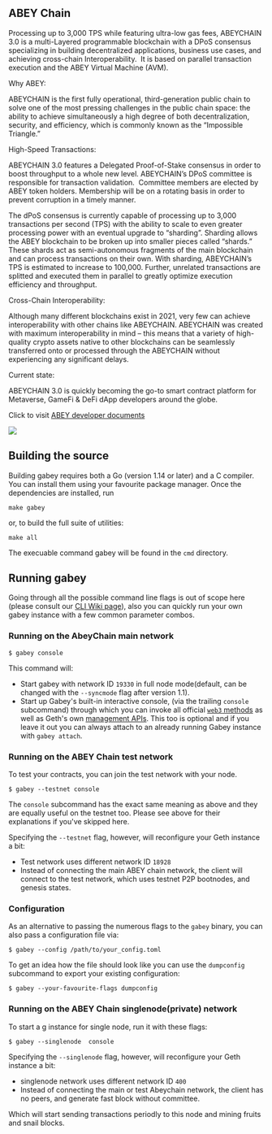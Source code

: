 
## ABEY Chain


Processing up to 3,000 TPS while featuring ultra-low gas fees, ABEYCHAIN 3.0 is a multi-Layered programmable blockchain with a DPoS consensus specializing in building decentralized applications, business use cases, and achieving cross-chain Interoperability.  It is based on parallel transaction execution and the ABEY Virtual Machine (AVM). 

Why ABEY:

ABEYCHAIN is the first fully operational, third-generation public chain to solve one of the most pressing challenges in the public chain space: the ability to achieve simultaneously a high degree of both decentralization, security, and efficiency, which is commonly known as the “Impossible Triangle.”

High-Speed Transactions:

ABEYCHAIN 3.0 features a Delegated Proof-of-Stake consensus in order to boost throughput to a whole new level. ABEYCHAIN’s DPoS committee is responsible for transaction validation.  Committee members are elected by ABEY token holders. Membership will be on a rotating basis in order to prevent corruption in a timely manner.

The dPoS consensus is currently capable of processing up to 3,000 transactions per second (TPS) with the ability to scale to even greater processing power with an eventual upgrade to “sharding”. Sharding allows the ABEY blockchain to be broken up into smaller pieces called “shards.” These shards act as semi-autonomous fragments of the main blockchain and can process transactions on their own. With sharding, ABEYCHAIN’s TPS is estimated to increase to 100,000. Further, unrelated transactions are splitted and executed them in parallel to greatly optimize execution efficiency and throughput.

Cross-Chain Interoperability:

Although many different blockchains exist in 2021, very few can achieve interoperability with other chains like ABEYCHAIN. ABEYCHAIN was created with maximum interoperability in mind – this means that a variety of high-quality crypto assets native to other blockchains can be seamlessly transferred onto or processed through the ABEYCHAIN without experiencing any significant delays.

Current state:

ABEYCHAIN 3.0 is quickly becoming the go-to smart contract platform for Metaverse, GameFi & DeFi dApp developers around the globe.


Click to visit [ABEY developer documents](https://docs.abeychain.com)


<a href="https://github.com/AbeyFoundation/go-abey/blob/master/COPYING"><img src="https://img.shields.io/badge/license-GPL%20%20Abeychain-lightgrey.svg"></a>



## Building the source


Building gabey requires both a Go (version 1.14 or later) and a C compiler.
You can install them using your favourite package manager.
Once the dependencies are installed, run

    make gabey

or, to build the full suite of utilities:

    make all

The execuable command gabey will be found in the `cmd` directory.

## Running gabey

Going through all the possible command line flags is out of scope here (please consult our
[CLI Wiki page](https://github.com/AbeyFoundation/go-abey/wiki/Command-Line-Options)), 
also you can quickly run your own gabey instance with a few common parameter combos.

### Running on the AbeyChain main network

```
$ gabey console
```

This command will:

 * Start gabey with network ID `19330` in full node mode(default, can be changed with the `--syncmode` flag after version 1.1).
 * Start up Gabey's built-in interactive console,
   (via the trailing `console` subcommand) through which you can invoke all official [`web3` methods](https://github.com/AbeyFoundation/go-abey/wiki/RPC-API)
   as well as Geth's own [management APIs](https://github.com/AbeyFoundation/go-abey/wiki/Management-API).
   This too is optional and if you leave it out you can always attach to an already running Gabey instance
   with `gabey attach`.


### Running on the ABEY Chain test network

To test your contracts, you can join the test network with your node.

```
$ gabey --testnet console
```

The `console` subcommand has the exact same meaning as above and they are equally useful on the
testnet too. Please see above for their explanations if you've skipped here.

Specifying the `--testnet` flag, however, will reconfigure your Geth instance a bit:

 * Test network uses different network ID `18928`
 * Instead of connecting the main ABEY chain network, the client will connect to the test network, which uses testnet P2P bootnodes,  and genesis states.


### Configuration

As an alternative to passing the numerous flags to the `gabey` binary, you can also pass a configuration file via:

```
$ gabey --config /path/to/your_config.toml
```

To get an idea how the file should look like you can use the `dumpconfig` subcommand to export your existing configuration:

```
$ gabey --your-favourite-flags dumpconfig
```


### Running on the ABEY Chain singlenode(private) network

To start a g
instance for single node,  run it with these flags:

```
$ gabey --singlenode  console
```

Specifying the `--singlenode` flag, however, will reconfigure your Geth instance a bit:

 * singlenode network uses different network ID `400`
 * Instead of connecting the main or test Abeychain network, the client has no peers, and generate fast block without committee.

Which will start sending transactions periodly to this node and mining fruits and snail blocks.

